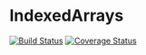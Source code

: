 # IndexedArrays

[![Build Status](https://travis-ci.org/garrison/IndexedArrays.jl.svg?branch=master)](https://travis-ci.org/garrison/IndexedArrays.jl)
[![Coverage Status](https://coveralls.io/repos/garrison/IndexedArrays.jl/badge.svg)](https://coveralls.io/r/garrison/IndexedArrays.jl)
